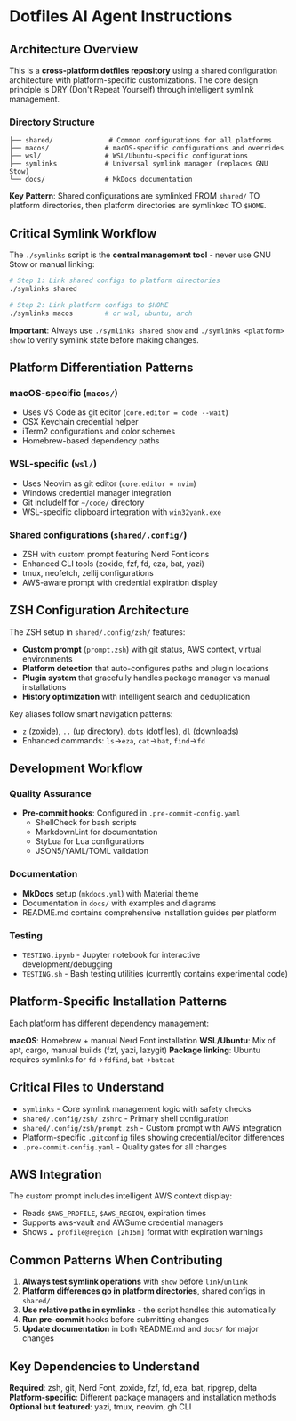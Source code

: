 # Dotfiles AI Agent Instructions

## Architecture Overview

This is a **cross-platform dotfiles repository** using a shared configuration architecture with platform-specific customizations. The core design principle is DRY (Don't Repeat Yourself) through intelligent symlink management.

### Directory Structure

```text
├── shared/              # Common configurations for all platforms
├── macos/              # macOS-specific configurations and overrides
├── wsl/                # WSL/Ubuntu-specific configurations
├── symlinks            # Universal symlink manager (replaces GNU Stow)
└── docs/               # MkDocs documentation
```

**Key Pattern**: Shared configurations are symlinked FROM `shared/` TO platform directories, then platform directories are symlinked TO `$HOME`.

## Critical Symlink Workflow

The `./symlinks` script is the **central management tool** - never use GNU Stow or manual linking:

```bash
# Step 1: Link shared configs to platform directories
./symlinks shared

# Step 2: Link platform configs to $HOME
./symlinks macos        # or wsl, ubuntu, arch
```

**Important**: Always use `./symlinks shared show` and `./symlinks <platform> show` to verify symlink state before making changes.

## Platform Differentiation Patterns

### macOS-specific (`macos/`)

- Uses VS Code as git editor (`core.editor = code --wait`)
- OSX Keychain credential helper
- iTerm2 configurations and color schemes
- Homebrew-based dependency paths

### WSL-specific (`wsl/`)

- Uses Neovim as git editor (`core.editor = nvim`)
- Windows credential manager integration
- Git includeIf for `~/code/` directory
- WSL-specific clipboard integration with `win32yank.exe`

### Shared configurations (`shared/.config/`)

- ZSH with custom prompt featuring Nerd Font icons
- Enhanced CLI tools (zoxide, fzf, fd, eza, bat, yazi)
- tmux, neofetch, zellij configurations
- AWS-aware prompt with credential expiration display

## ZSH Configuration Architecture

The ZSH setup in `shared/.config/zsh/` features:

- **Custom prompt** (`prompt.zsh`) with git status, AWS context, virtual environments
- **Platform detection** that auto-configures paths and plugin locations
- **Plugin system** that gracefully handles package manager vs manual installations
- **History optimization** with intelligent search and deduplication

Key aliases follow smart navigation patterns:

- `z` (zoxide), `..` (up directory), `dots` (dotfiles), `dl` (downloads)
- Enhanced commands: `ls`→`eza`, `cat`→`bat`, `find`→`fd`

## Development Workflow

### Quality Assurance

- **Pre-commit hooks**: Configured in `.pre-commit-config.yaml`
  - ShellCheck for bash scripts
  - MarkdownLint for documentation
  - StyLua for Lua configurations
  - JSON5/YAML/TOML validation

### Documentation

- **MkDocs** setup (`mkdocs.yml`) with Material theme
- Documentation in `docs/` with examples and diagrams
- README.md contains comprehensive installation guides per platform

### Testing

- `TESTING.ipynb` - Jupyter notebook for interactive development/debugging
- `TESTING.sh` - Bash testing utilities (currently contains experimental code)

## Platform-Specific Installation Patterns

Each platform has different dependency management:

**macOS**: Homebrew + manual Nerd Font installation
**WSL/Ubuntu**: Mix of apt, cargo, manual builds (fzf, yazi, lazygit)
**Package linking**: Ubuntu requires symlinks for `fd`→`fdfind`, `bat`→`batcat`

## Critical Files to Understand

- `symlinks` - Core symlink management logic with safety checks
- `shared/.config/zsh/.zshrc` - Primary shell configuration
- `shared/.config/zsh/prompt.zsh` - Custom prompt with AWS integration
- Platform-specific `.gitconfig` files showing credential/editor differences
- `.pre-commit-config.yaml` - Quality gates for all changes

## AWS Integration

The custom prompt includes intelligent AWS context display:

- Reads `$AWS_PROFILE`, `$AWS_REGION`, expiration times
- Supports aws-vault and AWSume credential managers
- Shows `☁️ profile@region [2h15m]` format with expiration warnings

## Common Patterns When Contributing

1. **Always test symlink operations** with `show` before `link`/`unlink`
2. **Platform differences go in platform directories**, shared configs in `shared/`
3. **Use relative paths in symlinks** - the script handles this automatically
4. **Run pre-commit** hooks before submitting changes
5. **Update documentation** in both README.md and `docs/` for major changes

## Key Dependencies to Understand

**Required**: zsh, git, Nerd Font, zoxide, fzf, fd, eza, bat, ripgrep, delta
**Platform-specific**: Different package managers and installation methods
**Optional but featured**: yazi, tmux, neovim, gh CLI
